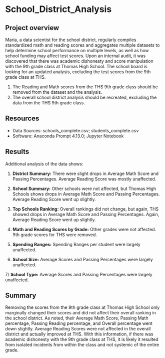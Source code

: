 # School_District_Analysis

## Project overview
Maria, a data scientist for the school district, regularly compiles standardized math and reading scores and aggregates multiple datasets to help determine school performance on multiple levels, as well as how school funding may affect test scores.  Upon an internal audit, it was discovered that there was academic dishonesty and score manipulation with the 9th grade class at Thomas High School.  The school board is looking for an updated analysis, excluding the test scores from the 9th grade class at THS.

1. The Reading and Math scores from the THS 9th grade class should be removed from the dataset and the analysis.
2. The overall school district analysis should be recreated, excluding the data from the THS 9th grade class.

## Resources
- Data Sources: schools_complete.csv; students_complete.csv
- Software: Anaconda Prompt 4.13.0; Jupyter Notebook


## Results
Additional analysis of the data shows:

1. **District Summary:** There were slight drops in Average Math Score and Passing Percentages.  Average Reading Score was mostly unaffected.

2. **School Summary:** Other schools were not affected, but Thomas High Schools shows drops in Average Math Score and Passing Percentages.  Average Reading Score went up slightly.

3. **Top Schools Ranking:** Overall rankings did not change, but again, THS showed drops in Average Math Score and Passing Percentages.  Again, Average Reading Score went up slightly.

4. **Math and Reading Scores by Grade:** Other grades were not affected.  9th grade scores for THS were removed.

5. **Spending Ranges:** Spending Ranges per student were largely unaffected.

6. **School Size:** Average Scores and Passing Percentages were largely unaffected.

7/ **School Type:** Average Scores and Passing Percentages were largely unaffected.


## Summary
Removing the scores from the 9th grade class at Thomas High School only marginally changed their scores and did not affect their overall ranking in the school district.  As noted, their Average Math Score, Passing Math percentage, Passing Reading percentage, and Overall percentage went down slightly.  Average Reading Scores were not affected in the overall district and actually improved at THS.  With this information, if there was academic dishonesty with the 9th grade class at THS, it is likely it resulted from isolated incidents from within the class and not systemic of the entire grade.